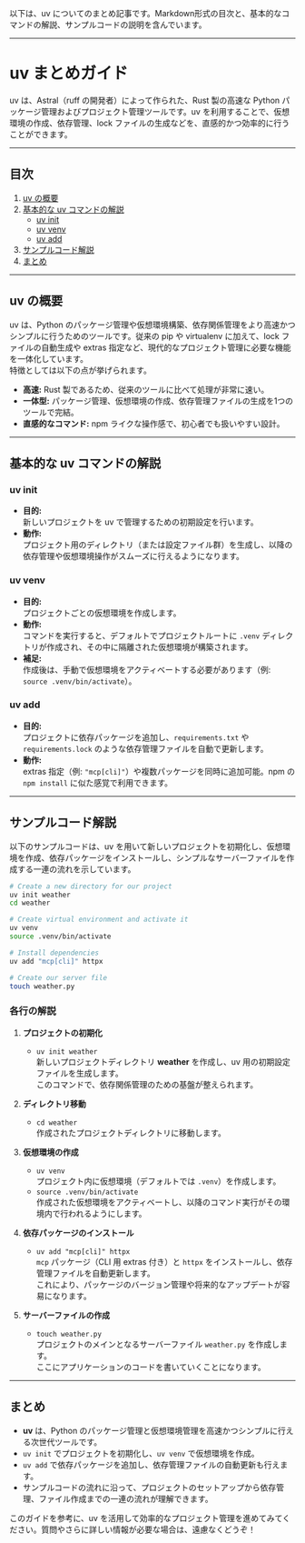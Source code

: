 以下は、uv についてのまとめ記事です。Markdown形式の目次と、基本的なコマンドの解説、サンプルコードの説明を含んでいます。

---

# uv まとめガイド

uv は、Astral（ruff の開発者）によって作られた、Rust 製の高速な Python パッケージ管理およびプロジェクト管理ツールです。uv を利用することで、仮想環境の作成、依存管理、lock ファイルの生成などを、直感的かつ効率的に行うことができます。

---

## 目次

1. [uv の概要](#uv-の概要)
2. [基本的な uv コマンドの解説](#基本的な-uv-コマンドの解説)
    - [uv init](#uv-init)
    - [uv venv](#uv-venv)
    - [uv add](#uv-add)
3. [サンプルコード解説](#サンプルコード解説)
4. [まとめ](#まとめ)

---

## uv の概要

uv は、Python のパッケージ管理や仮想環境構築、依存関係管理をより高速かつシンプルに行うためのツールです。従来の pip や virtualenv に加えて、lock ファイルの自動生成や extras 指定など、現代的なプロジェクト管理に必要な機能を一体化しています。  
特徴としては以下の点が挙げられます。

- **高速:** Rust 製であるため、従来のツールに比べて処理が非常に速い。  
- **一体型:** パッケージ管理、仮想環境の作成、依存管理ファイルの生成を1つのツールで完結。  
- **直感的なコマンド:** npm ライクな操作感で、初心者でも扱いやすい設計。

---

## 基本的な uv コマンドの解説

### uv init

- **目的:**  
  新しいプロジェクトを uv で管理するための初期設定を行います。  
- **動作:**  
  プロジェクト用のディレクトリ（または設定ファイル群）を生成し、以降の依存管理や仮想環境操作がスムーズに行えるようになります。

### uv venv

- **目的:**  
  プロジェクトごとの仮想環境を作成します。  
- **動作:**  
  コマンドを実行すると、デフォルトでプロジェクトルートに `.venv` ディレクトリが作成され、その中に隔離された仮想環境が構築されます。  
- **補足:**  
  作成後は、手動で仮想環境をアクティベートする必要があります（例: `source .venv/bin/activate`）。

### uv add

- **目的:**  
  プロジェクトに依存パッケージを追加し、`requirements.txt` や `requirements.lock` のような依存管理ファイルを自動で更新します。  
- **動作:**  
  extras 指定（例: `"mcp[cli]"`）や複数パッケージを同時に追加可能。npm の `npm install` に似た感覚で利用できます。

---

## サンプルコード解説

以下のサンプルコードは、uv を用いて新しいプロジェクトを初期化し、仮想環境を作成、依存パッケージをインストールし、シンプルなサーバーファイルを作成する一連の流れを示しています。

```bash
# Create a new directory for our project
uv init weather
cd weather

# Create virtual environment and activate it
uv venv
source .venv/bin/activate

# Install dependencies
uv add "mcp[cli]" httpx

# Create our server file
touch weather.py
```

### 各行の解説

1. **プロジェクトの初期化**
    - `uv init weather`  
      新しいプロジェクトディレクトリ **weather** を作成し、uv 用の初期設定ファイルを生成します。  
      このコマンドで、依存関係管理のための基盤が整えられます。

2. **ディレクトリ移動**
    - `cd weather`  
      作成されたプロジェクトディレクトリに移動します。

3. **仮想環境の作成**
    - `uv venv`  
      プロジェクト内に仮想環境（デフォルトでは `.venv`）を作成します。  
    - `source .venv/bin/activate`  
      作成された仮想環境をアクティベートし、以降のコマンド実行がその環境内で行われるようにします。

4. **依存パッケージのインストール**
    - `uv add "mcp[cli]" httpx`  
      `mcp` パッケージ（CLI 用 extras 付き）と `httpx` をインストールし、依存管理ファイルを自動更新します。  
      これにより、パッケージのバージョン管理や将来的なアップデートが容易になります。

5. **サーバーファイルの作成**
    - `touch weather.py`  
      プロジェクトのメインとなるサーバーファイル `weather.py` を作成します。  
      ここにアプリケーションのコードを書いていくことになります。

---

## まとめ

- **uv** は、Python のパッケージ管理と仮想環境管理を高速かつシンプルに行える次世代ツールです。  
- `uv init` でプロジェクトを初期化し、`uv venv` で仮想環境を作成。  
- `uv add` で依存パッケージを追加し、依存管理ファイルの自動更新も行えます。  
- サンプルコードの流れに沿って、プロジェクトのセットアップから依存管理、ファイル作成までの一連の流れが理解できます。

このガイドを参考に、uv を活用して効率的なプロジェクト管理を進めてみてください。質問やさらに詳しい情報が必要な場合は、遠慮なくどうぞ！